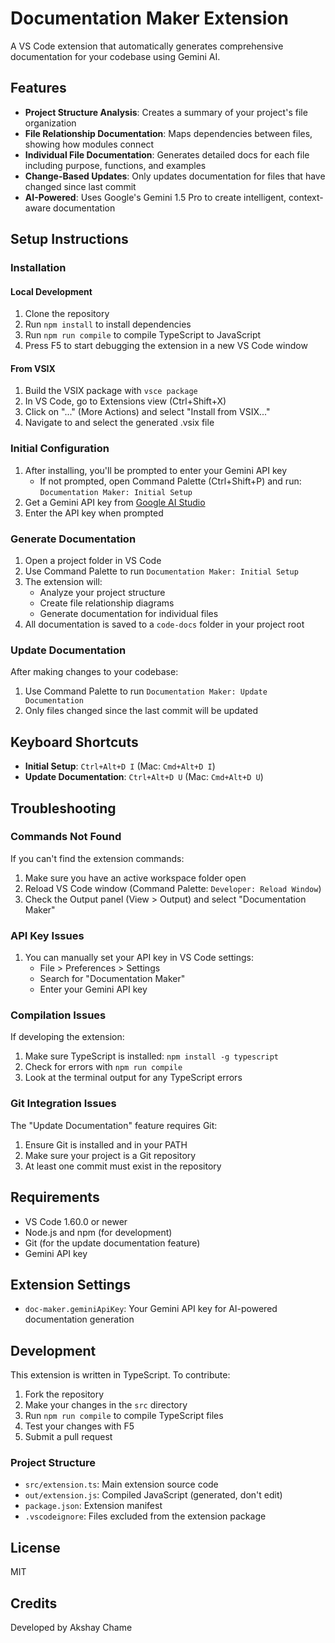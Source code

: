# Documentation Maker Extension

A VS Code extension that automatically generates comprehensive documentation for your codebase using Gemini AI.

## Features

- **Project Structure Analysis**: Creates a summary of your project's file organization
- **File Relationship Documentation**: Maps dependencies between files, showing how modules connect
- **Individual File Documentation**: Generates detailed docs for each file including purpose, functions, and examples
- **Change-Based Updates**: Only updates documentation for files that have changed since last commit
- **AI-Powered**: Uses Google's Gemini 1.5 Pro to create intelligent, context-aware documentation

## Setup Instructions

### Installation

#### Local Development
1. Clone the repository
2. Run `npm install` to install dependencies 
3. Run `npm run compile` to compile TypeScript to JavaScript
4. Press F5 to start debugging the extension in a new VS Code window

#### From VSIX
1. Build the VSIX package with `vsce package`
2. In VS Code, go to Extensions view (Ctrl+Shift+X)
3. Click on "..." (More Actions) and select "Install from VSIX..."
4. Navigate to and select the generated .vsix file

### Initial Configuration

1. After installing, you'll be prompted to enter your Gemini API key
   - If not prompted, open Command Palette (Ctrl+Shift+P) and run: `Documentation Maker: Initial Setup`
2. Get a Gemini API key from [Google AI Studio](https://makersuite.google.com/app/apikey)
3. Enter the API key when prompted

### Generate Documentation

1. Open a project folder in VS Code
2. Use Command Palette to run `Documentation Maker: Initial Setup`
3. The extension will:
   - Analyze your project structure
   - Create file relationship diagrams
   - Generate documentation for individual files
4. All documentation is saved to a `code-docs` folder in your project root

### Update Documentation

After making changes to your codebase:
1. Use Command Palette to run `Documentation Maker: Update Documentation`
2. Only files changed since the last commit will be updated

## Keyboard Shortcuts

- **Initial Setup**: `Ctrl+Alt+D I` (Mac: `Cmd+Alt+D I`)
- **Update Documentation**: `Ctrl+Alt+D U` (Mac: `Cmd+Alt+D U`)

## Troubleshooting

### Commands Not Found
If you can't find the extension commands:
1. Make sure you have an active workspace folder open
2. Reload VS Code window (Command Palette: `Developer: Reload Window`)
3. Check the Output panel (View > Output) and select "Documentation Maker"

### API Key Issues
1. You can manually set your API key in VS Code settings:
   - File > Preferences > Settings
   - Search for "Documentation Maker"
   - Enter your Gemini API key

### Compilation Issues
If developing the extension:
1. Make sure TypeScript is installed: `npm install -g typescript`
2. Check for errors with `npm run compile`
3. Look at the terminal output for any TypeScript errors

### Git Integration Issues
The "Update Documentation" feature requires Git:
1. Ensure Git is installed and in your PATH
2. Make sure your project is a Git repository
3. At least one commit must exist in the repository

## Requirements

- VS Code 1.60.0 or newer
- Node.js and npm (for development)
- Git (for the update documentation feature)
- Gemini API key

## Extension Settings

* `doc-maker.geminiApiKey`: Your Gemini API key for AI-powered documentation generation

## Development

This extension is written in TypeScript. To contribute:

1. Fork the repository
2. Make your changes in the `src` directory
3. Run `npm run compile` to compile TypeScript files
4. Test your changes with F5
5. Submit a pull request

### Project Structure

- `src/extension.ts`: Main extension source code
- `out/extension.js`: Compiled JavaScript (generated, don't edit)
- `package.json`: Extension manifest
- `.vscodeignore`: Files excluded from the extension package

## License

MIT

## Credits

Developed by Akshay Chame
